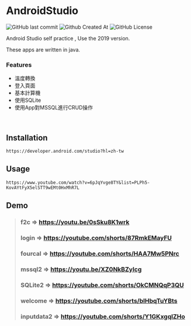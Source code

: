 # AndroidStudio
![GitHub last commit](https://img.shields.io/github/last-commit/Xiang511/AndroidStudio?style=for-the-badge&color=blue)  ![Github Created At](https://img.shields.io/github/created-at/Xiang511/AndroidStudio?style=for-the-badge&color=blue) ![GitHub License](https://img.shields.io/github/license/xiang511/AndroidStudio?style=for-the-badge&color=blue)

Android Studio self practice , Use the 2019 version.

These apps are written in java. 

### Features
- 溫度轉換
- 登入頁面
- 基本計算機
- 使用SQLite
- 使用App對MSSQL進行CRUD操作
</br>

## Installation
```
https://developer.android.com/studio?hl=zh-tw
```
## Usage
```
https://www.youtube.com/watch?v=6pJqYvge8TY&list=PLPh5-KovAYtFyX5elSTT9wEMt0HxMhR7L
```



## Demo
> ### f2c => https://youtu.be/0sSku8K1wrk
> ### login => https://youtube.com/shorts/87RmkEMayFU
> ### fourcal => https://youtube.com/shorts/HAA7Mw5PNrc
> ### mssql2 => https://youtu.be/XZ0NkBZyIcg
> ### SQLite2 => https://youtube.com/shorts/OkCMNQqP3QU
> ### welcome => https://youtube.com/shorts/bIHbqTuYBts
> ### inputdata2 => https://youtube.com/shorts/Y1GKxgqlZHo
<br>
